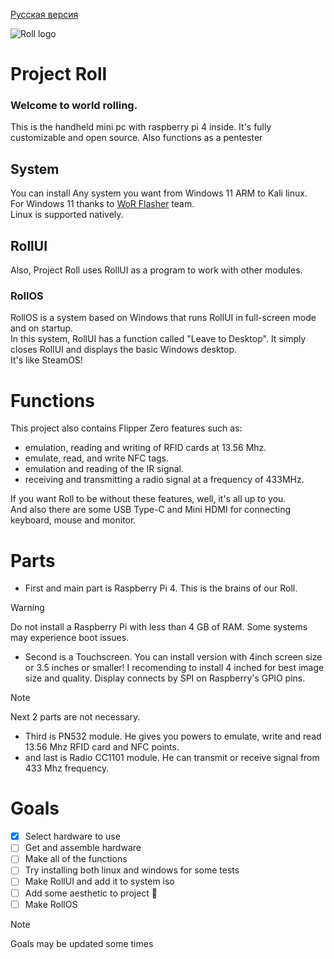 [Русская версия](https://github.com/wohdek21/Project-Roll/blob/main/READMErus.md)

![Roll logo](https://github.com/wohdek21/Project-Roll/blob/main/For%20github/img/IMG_1495.jpeg)
  
  # Project Roll
### Welcome to world rolling.
This is the handheld mini pc with raspberry pi 4 inside. It's fully customizable and open source. Also functions as a pentester

## System
You can install Any system you want from Windows 11 ARM to Kali linux.          
For Windows 11 thanks to [WoR Flasher](github.com/Botspot/wor-flasher) team.           
Linux is supported natively.            

## RollUI
Also, Project Roll uses RollUI as a program to work with other modules.  

### RollOS
RollOS is a system based on Windows that runs RollUI in full-screen mode and on startup.    
In this system, RollUI has a function called "Leave to Desktop". It simply closes RollUI and displays the basic Windows desktop.     
It's like SteamOS!    

# Functions
This project also contains Flipper Zero features such as:

- emulation, reading and writing of RFID cards at 13.56 Mhz.
- emulate, read, and write NFC tags.
- emulation and reading of the IR signal.
- receiving and transmitting a radio signal at a frequency of 433MHz.

If you want Roll to be without these features, well, it's all up to you.   
And also there are some USB Type-C and Mini HDMI for connecting keyboard, mouse and monitor.   

# Parts
- First and main part is Raspberry Pi 4. This is the brains of our Roll.
> [!WARNING]
> Do not install a Raspberry Pi with less than 4 GB of RAM. Some systems may experience boot issues.
- Second is a Touchscreen. You can install version with 4inch screen size or 3.5 inches or smaller! I recomending to install 4 inched for best image size and quality. Display connects by SPI on Raspberry's GPIO pins.
> [!NOTE]
> Next 2 parts are not necessary.
- Third is PN532 module. He gives you powers to emulate, write and read 13.56 Mhz RFID card and NFC points.  
- and last is Radio CC1101 module. He can transmit or receive signal from 433 Mhz frequency.  

# Goals
- [x] Select hardware to use
- [ ] Get and assemble hardware
- [ ] Make all of the functions
- [ ] Try installing both linux and windows for some tests
- [ ] Make RollUI and add it to system iso
- [ ] Add some aesthetic to project 🤩
- [ ] Make RollOS
> [!NOTE]
> Goals may be updated some times
